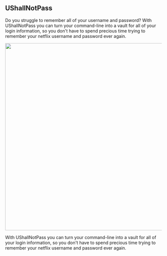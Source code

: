 ## UShallNotPass 

Do you struggle to remember all of your username and password?
With UShallNotPass you can turn your command-line into a vault for all of your login information, so you don't have to spend precious time trying to remember your netflix username and password ever again. 
 
<p align="center">
    <img width="600px" src="https://media3.giphy.com/media/SlhWQJAX3rCBqgizHR/giphy.gif"/>
</p>


With UShallNotPass you can turn your command-line into a vault for all of your login information, so you don't have to spend precious time trying to remember your netflix username and password ever again. 



